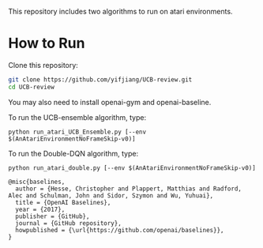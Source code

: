 This repository includes two algorithms to run on atari environments.

# How to Run

Clone this repository:
```bash
git clone https://github.com/yifjiang/UCB-review.git
cd UCB-review
```
You may also need to install openai-gym and openai-baseline.

To run the UCB-ensemble algorithm, type:
```
python run_atari_UCB_Ensemble.py [--env $(AnAtariEnvironmentNoFrameSkip-v0)]
```

To run the Double-DQN algorithm, type:
```
python run_atari_double.py [--env $(AnAtariEnvironmentNoFrameSkip-v0)]
```

    @misc{baselines,
      author = {Hesse, Christopher and Plappert, Matthias and Radford, Alec and Schulman, John and Sidor, Szymon and Wu, Yuhuai},
      title = {OpenAI Baselines},
      year = {2017},
      publisher = {GitHub},
      journal = {GitHub repository},
      howpublished = {\url{https://github.com/openai/baselines}},
    }
